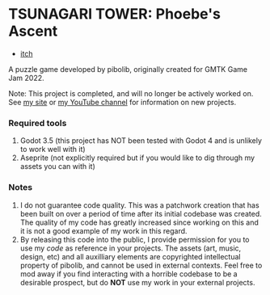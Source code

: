 # TSUNAGARI TOWER: Phoebe's Ascent

- [itch](https://pibolib.itch.io/tsunagari-tower)

A puzzle game developed by pibolib, originally created for GMTK Game Jam 2022.

Note: This project is completed, and will no longer be actively worked on. See [my site](https://www.pibolib.xyz) or [my YouTube channel](https://www.youtube.com/@pibolib) for information on new projects.

### Required tools

1. Godot 3.5 (this project has NOT been tested with Godot 4 and is unlikely to work well with it)
2. Aseprite (not explicitly required but if you would like to dig through my assets you can with it)

### Notes

1. I do not guarantee code quality. This was a patchwork creation that has been built on over a period of time after its initial codebase was created. The quality of my code has greatly increased since working on this and it is not a good example of my work in this regard.
2. By releasing this code into the public, I provide permission for you to use my *code* as reference in your projects. The assets (art, music, design, etc) and all auxilliary elements are copyrighted intellectual property of pibolib, and cannot be used in external contexts. Feel free to mod away if you find interacting with a horrible codebase to be a desirable prospect, but do **NOT** use my work in your external projects.
